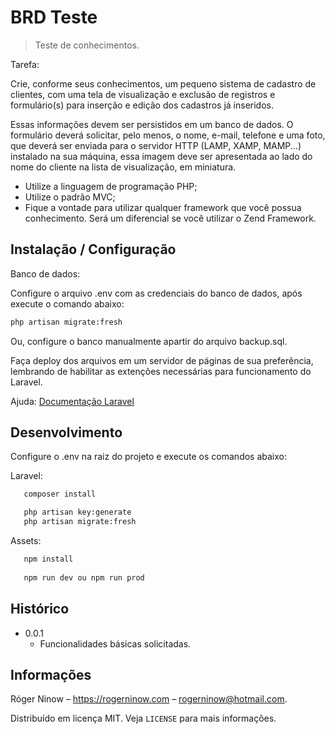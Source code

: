 # BRD Teste
> Teste de conhecimentos.

Tarefa:

Crie, conforme seus conhecimentos, um pequeno sistema de cadastro de clientes,
com uma tela de visualização e exclusão de registros e formulário(s) para inserção
e edição dos cadastros já inseridos.
 
 Essas informações devem ser persistidos em um banco de dados.
 O formulário deverá solicitar, pelo menos, o nome, e-mail, telefone e uma foto,
 que deverá ser enviada para o servidor HTTP (LAMP, XAMP, MAMP...)
 instalado na sua máquina, essa imagem deve ser apresentada ao lado do nome do 
 cliente na lista de visualização, em miniatura. 

- Utilize a linguagem de programação PHP; 
- Utilize o padrão MVC; 
- Fique a vontade para utilizar qualquer framework que você possua conhecimento. Será um diferencial se você utilizar o Zend Framework.


## Instalação / Configuração

Banco de dados:

Configure o arquivo .env com as credenciais do banco de dados, após execute o comando abaixo:

```sh
php artisan migrate:fresh
```

Ou, configure o banco manualmente apartir do arquivo backup.sql.

Faça deploy dos arquivos em um servidor de páginas de sua preferência, lembrando de habilitar as extenções necessárias para funcionamento do Laravel.

Ajuda: [Documentação Laravel](https://laravel.com/docs/6.x/installation)

## Desenvolvimento

Configure o .env na raiz do projeto e execute os comandos abaixo:

Laravel:
```sh
   composer install

   php artisan key:generate
   php artisan migrate:fresh
   ```

Assets:
```sh
   npm install
  
   npm run dev ou npm run prod
   ```



## Histórico

* 0.0.1
    * Funcionalidades básicas solicitadas.

## Informações

Róger Ninow – https://rogerninow.com – rogerninow@hotmail.com.

Distribuído em licença MIT. Veja ``LICENSE`` para mais informações.

